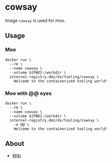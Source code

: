 # cowsay

Image `cowsay` is used for moo.

## Usage

### Moo

```shell
docker run \
  --rm \
  --name cowsay \
  --volume ${PWD}:/workdir \
  internal-registry.dmz/dx/tooling/cowsay \
    Welcome to the containerized tooling world!
```

### Moo with @@ eyes

```shell
docker run \
  --rm \
  --name cowsay \
  --volume ${PWD}:/workdir \
  internal-registry.dmz/dx/tooling/cowsay \
    -e @@ \
    Welcome to the containerized tooling world!
```

## About

* [Wiki](https://ru.wikipedia.org/wiki/Cowsay)
